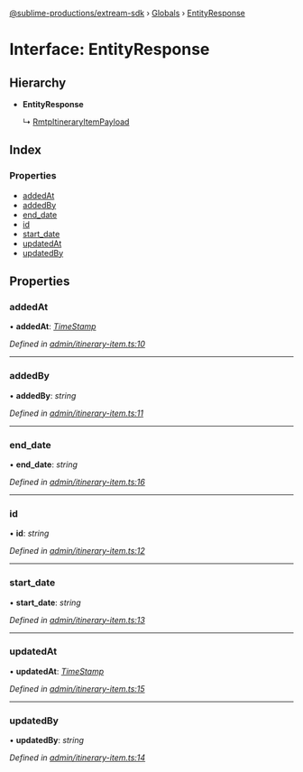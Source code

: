 [@sublime-productions/extream-sdk](../README.md) › [Globals](../globals.md) › [EntityResponse](entityresponse.md)

# Interface: EntityResponse

## Hierarchy

* **EntityResponse**

  ↳ [RmtpItineraryItemPayload](rmtpitineraryitempayload.md)

## Index

### Properties

* [addedAt](entityresponse.md#addedat)
* [addedBy](entityresponse.md#addedby)
* [end_date](entityresponse.md#end_date)
* [id](entityresponse.md#id)
* [start_date](entityresponse.md#start_date)
* [updatedAt](entityresponse.md#updatedat)
* [updatedBy](entityresponse.md#updatedby)

## Properties

###  addedAt

• **addedAt**: *[TimeStamp](timestamp.md)*

*Defined in [admin/itinerary-item.ts:10](https://github.com/Extream-SaaS/ex-sdk/blob/c40df84/src/admin/itinerary-item.ts#L10)*

___

###  addedBy

• **addedBy**: *string*

*Defined in [admin/itinerary-item.ts:11](https://github.com/Extream-SaaS/ex-sdk/blob/c40df84/src/admin/itinerary-item.ts#L11)*

___

###  end_date

• **end_date**: *string*

*Defined in [admin/itinerary-item.ts:16](https://github.com/Extream-SaaS/ex-sdk/blob/c40df84/src/admin/itinerary-item.ts#L16)*

___

###  id

• **id**: *string*

*Defined in [admin/itinerary-item.ts:12](https://github.com/Extream-SaaS/ex-sdk/blob/c40df84/src/admin/itinerary-item.ts#L12)*

___

###  start_date

• **start_date**: *string*

*Defined in [admin/itinerary-item.ts:13](https://github.com/Extream-SaaS/ex-sdk/blob/c40df84/src/admin/itinerary-item.ts#L13)*

___

###  updatedAt

• **updatedAt**: *[TimeStamp](timestamp.md)*

*Defined in [admin/itinerary-item.ts:15](https://github.com/Extream-SaaS/ex-sdk/blob/c40df84/src/admin/itinerary-item.ts#L15)*

___

###  updatedBy

• **updatedBy**: *string*

*Defined in [admin/itinerary-item.ts:14](https://github.com/Extream-SaaS/ex-sdk/blob/c40df84/src/admin/itinerary-item.ts#L14)*

